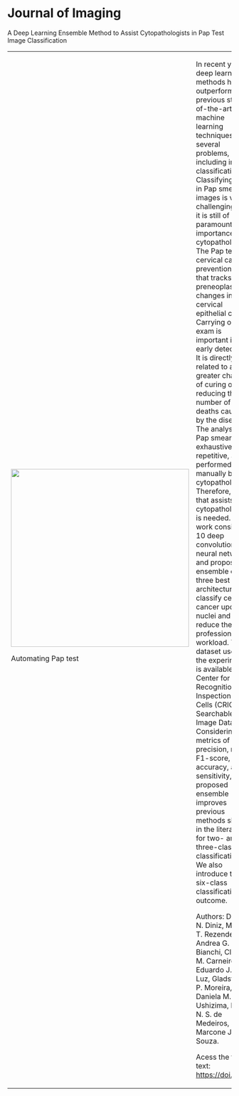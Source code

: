 # Journal of Imaging

A Deep Learning Ensemble Method to Assist Cytopathologists in Pap Test Image Classification

<table border="0">
 <tr>
    <td>
     <img src="https://database.cric.com.br/assets/img/logo/cric_horizontal_color.png" width="400">
     <p> Automating Pap test
    </td>
    <td>
     <p>
In recent years, deep learning methods have outperformed previous state-of-the-art machine learning techniques for several problems, including image classification. Classifying cells in Pap smear images is very challenging, and it is still of paramount importance for cytopathologists. The Pap test is a cervical cancer prevention test that tracks preneoplastic changes in cervical epithelial cells. Carrying out this exam is important in that early detection. It is directly related to a greater chance of curing or reducing the number of deaths caused by the disease. The analysis of Pap smears is exhaustive and repetitive, as it is performed manually by cytopathologists. Therefore, a tool that assists cytopathologists is needed. This work considers 10 deep convolutional neural networks and proposes an ensemble of the three best architectures to classify cervical cancer upon cell nuclei and reduce the professionals' workload. The dataset used in the experiments is available in the Center for Recognition and Inspection of Cells (CRIC) Searchable Image Database. Considering the metrics of precision, recall, F1-score, accuracy, and sensitivity, the proposed ensemble improves previous methods shown in the literature for two- and three-class classification. We also introduce the six-class classification outcome.

 Authors: Débora N. Diniz, Mariana T. Rezende, Andrea G. C. Bianchi, Claudia M. Carneiro, Eduardo J. S. Luz, Gladston J. P. Moreira, Daniela M. Ushizima, Fátima N. S. de Medeiros, and Marcone J. F. Souza.
      
 Acess the full text: https://doi.org/
 </tr>
</table>
